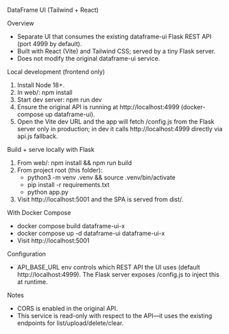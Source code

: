 DataFrame UI (Tailwind + React)

Overview
- Separate UI that consumes the existing dataframe-ui Flask REST API (port 4999 by default).
- Built with React (Vite) and Tailwind CSS; served by a tiny Flask server.
- Does not modify the original dataframe-ui service.

Local development (frontend only)
1) Install Node 18+.
2) In web/: npm install
3) Start dev server: npm run dev
4) Ensure the original API is running at http://localhost:4999 (docker-compose up dataframe-ui).
5) Open the Vite dev URL and the app will fetch /config.js from the Flask server only in production; in dev it calls http://localhost:4999 directly via api.js fallback.

Build + serve locally with Flask
1) From web/: npm install && npm run build
2) From project root (this folder):
   - python3 -m venv .venv && source .venv/bin/activate
   - pip install -r requirements.txt
   - python app.py
3) Visit http://localhost:5001 and the SPA is served from dist/.

With Docker Compose
- docker compose build dataframe-ui-x
- docker compose up -d dataframe-ui dataframe-ui-x
- Visit http://localhost:5001

Configuration
- API_BASE_URL env controls which REST API the UI uses (default http://localhost:4999). The Flask server exposes /config.js to inject this at runtime.

Notes
- CORS is enabled in the original API.
- This service is read-only with respect to the API—it uses the existing endpoints for list/upload/delete/clear.
